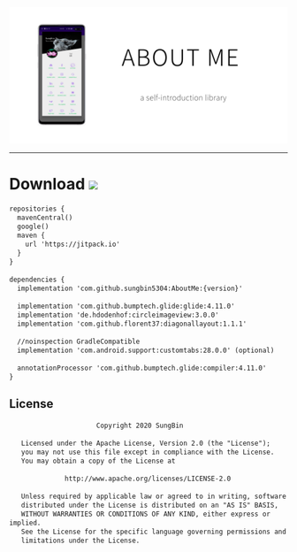 ![Logo](https://raw.githubusercontent.com/sungbin5304/AboutMe/master/About%20ME%20(1).png)

-----

# Download [![](https://jitpack.io/v/sungbin5304/AboutMe.svg)](https://jitpack.io/#sungbin5304/AboutMe)

```Gradle
repositories {
  mavenCentral()
  google()
  maven { 
    url 'https://jitpack.io' 
  }
}

dependencies {
  implementation 'com.github.sungbin5304:AboutMe:{version}'
  
  implementation 'com.github.bumptech.glide:glide:4.11.0'
  implementation 'de.hdodenhof:circleimageview:3.0.0'
  implementation 'com.github.florent37:diagonallayout:1.1.1'
  
  //noinspection GradleCompatible
  implementation 'com.android.support:customtabs:28.0.0' (optional)
  
  annotationProcessor 'com.github.bumptech.glide:compiler:4.11.0'
}
```


## License
```
                      Copyright 2020 SungBin

   Licensed under the Apache License, Version 2.0 (the "License");
   you may not use this file except in compliance with the License.
   You may obtain a copy of the License at

              http://www.apache.org/licenses/LICENSE-2.0

   Unless required by applicable law or agreed to in writing, software
   distributed under the License is distributed on an "AS IS" BASIS,
   WITHOUT WARRANTIES OR CONDITIONS OF ANY KIND, either express or implied.
   See the License for the specific language governing permissions and
   limitations under the License.
   ```
